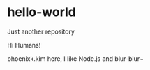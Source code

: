 # hello-world
Just another repository


Hi Humans!

phoenixk.kim here, I like Node.js and blur-blur~
